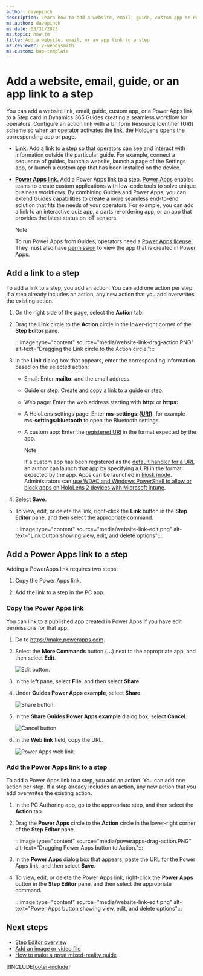 ```yaml
---
author: davepinch
description: Learn how to add a website, email, guide, custom app or Power Apps link to a step in Microsoft Dynamics 365 Guides to create a seamless workflow for operators.
ms.author: davepinch
ms.date: 03/31/2023
ms.topic: how-to
title: Add a website, email, or an app link to a step
ms.reviewer: v-wendysmith
ms.custom: bap-template
---
```


# Add a website, email, guide, or an app link to a step

You can add a website link, email, guide, custom app, or a Power Apps link to a Step card in Dynamics 365 Guides creating a seamless workflow for operators. Configure an action link with a Uniform Resource Identifier (URI) scheme so when an operator activates the link, the HoloLens opens the corresponding app or page.

- [**Link.**](#add-a-link-to-a-step) Add a link to a step so that operators can see and interact with information outside the particular guide. For example, connect a sequence of guides, launch a website, launch a page of the Settings app, or launch a custom app that has been installed on the device.

- [**Power Apps link.**](#add-a-power-apps-link-to-a-step) Add a Power Apps link to a step. [Power Apps](https://products.office.com/business/microsoft-powerapps) enables teams to create custom applications with low-code tools to solve unique business workflows. By combining Guides and Power Apps, you can extend Guides capabilities to create a more seamless end-to-end solution that fits the needs of your operators. For example, you can add a link to an interactive quiz app, a parts re-ordering app, or an app that provides the latest status on IoT sensors.  

   > [!NOTE]
   > To run Power Apps from Guides, operators need a [Power Apps license](https://powerapps.microsoft.com/pricing/). They must also have [permission](/powerapps/maker/canvas-apps/share-app#share-an-app) to view the app that is created in Power Apps.

## Add a link to a step

To add a link to a step, you add an action. You can add one action per step. If a step already includes an action, any new action that you add overwrites the existing action.

1. On the right side of the page, select the **Action** tab.

1. Drag the **Link** circle to the **Action** circle in the lower-right corner of the **Step Editor** pane.

   :::image type="content" source="media/website-link-drag-action.PNG" alt-text="Dragging the Link circle to the Action circle.":::

1. In the **Link** dialog box that appears, enter the corresponding information based on the selected action:

   - Email: Enter **mailto:** and the email address.
   - Guide or step: [Create and copy a link to a guide or step](pc-app-copy-link-guide-step.md).
   - Web page: Enter the web address starting with **http:** or **https:**.
   - A HoloLens settings page: Enter **ms-settings:{[URI](/hololens/settings-uri-list#settings-uris)}**, for example **ms-settings:bluetooth** to open the Bluetooth settings.
   - A custom app: Enter the [registered URI](/windows/uwp/launch-resume/handle-uri-activation) in the format expected by the app.

     > [!NOTE]
     > If a custom app has been registered as the [default handler for a URI](/windows/uwp/launch-resume/handle-uri-activation), an author can launch that app by specifying a URI in the format expected by the app. Apps can be launched in [kiosk mode](/hololens/hololens-kiosk). Administrators can [use WDAC and Windows PowerShell to allow or block apps on HoloLens 2 devices with Microsoft Intune](/mem/intune/configuration/custom-profile-hololens).

1. Select **Save**.

1. To view, edit, or delete the link, right-click the **Link** button in the **Step Editor** pane, and then select the appropriate command.

   :::image type="content" source="media/website-link-edit.png" alt-text="Link button showing view, edit, and delete options":::

## Add a Power Apps link to a step

Adding a PowerApps link requires two steps:

1. Copy the Power Apps link.

1. Add the link to a step in the PC app.

### Copy the Power Apps link

You can link to a published app created in Power Apps if you have edit permissions for that app.

1. Go to <https://make.powerapps.com>.

1. Select the **More Commands** button (**…**)  next to the appropriate app, and then select **Edit**.

     ![Edit button.](media/powerapps-home.PNG "Edit button")

1. In the left pane, select **File**, and then select **Share**.

1. Under **Guides Power Apps example**, select **Share**.

     ![Share button.](media/powerapps-share-button.PNG "Share button")

1. In the **Share Guides Power Apps example** dialog box, select **Cancel**.

     ![Cancel button.](media/powerapps-cancel-button.PNG "Cancel button")

1. In the **Web link** field, copy the URL.

     ![Power Apps web link.](media/powerapps-url.PNG "Power Apps web link")

### Add the Power Apps link to a step

To add a Power Apps link to a step, you add an action. You can add one action per step. If a step already includes an action, any new action that you add overwrites the existing action.

1. In the PC Authoring app, go to the appropriate step, and then select the **Action** tab.

1. Drag the **Power Apps** circle to the **Action** circle in the lower-right corner of the **Step Editor** pane.

   :::image type="content" source="media/powerapps-drag-action.PNG" alt-text="Dragging Power Apps button to Action.":::

1. In the **Power Apps** dialog box that appears, paste the URL for the Power Apps link, and then select **Save**.

1. To view, edit, or delete the Power Apps link, right-click the **Power Apps** button in the **Step Editor** pane, and then select the appropriate command.

   :::image type="content" source="media/website-link-edit.png" alt-text="Power Apps button showing view, edit, and delete options":::

## Next steps

- [Step Editor overview](pc-app-step-editor-overview.md)
- [Add an image or video file](pc-app-add-media.md)
- [How to make a great mixed-reality guide](great-guide.md)

[!INCLUDE[footer-include](../includes/footer-banner.md)]
